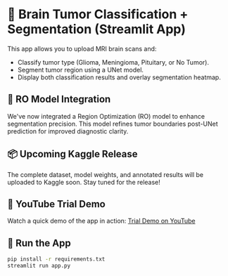 # 🧠 Brain Tumor Classification + Segmentation (Streamlit App)

This app allows you to upload MRI brain scans and:
- Classify tumor type (Glioma, Meningioma, Pituitary, or No Tumor).
- Segment tumor region using a UNet model.
- Display both classification results and overlay segmentation heatmap.

## 🧪 RO Model Integration
We've now integrated a Region Optimization (RO) model to enhance segmentation precision. This model refines tumor boundaries post-UNet prediction for improved diagnostic clarity.

## 📦 Upcoming Kaggle Release
The complete dataset, model weights, and annotated results will be uploaded to Kaggle soon. Stay tuned for the release!

## 🎥 YouTube Trial Demo
Watch a quick demo of the app in action: [Trial Demo on YouTube]([https://www.youtube.com/@mystudy2719/shorts](https://youtu.be/TPH30zT_ViA))

## 🚀 Run the App

```bash
pip install -r requirements.txt
streamlit run app.py
